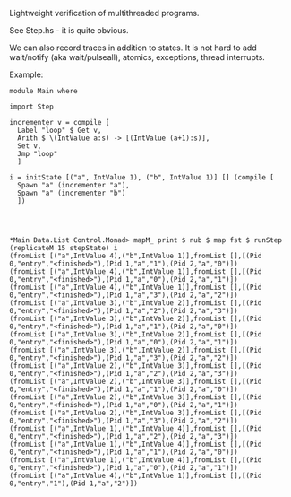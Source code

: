 Lightweight verification of multithreaded programs.

See Step.hs - it is quite obvious.

We can also record traces in addition to states.
It is not hard to add wait/notify (aka wait/pulseall), atomics, exceptions, thread interrupts.

Example:

    module Main where

    import Step

    incrementer v = compile [
      Label "loop" $ Get v,
      Arith $ \(IntValue a:s) -> [(IntValue (a+1):s)], 
      Set v, 
      Jmp "loop"
      ]

    i = initState [("a", IntValue 1), ("b", IntValue 1)] [] (compile [
      Spawn "a" (incrementer "a"),
      Spawn "a" (incrementer "b")
      ])




    *Main Data.List Control.Monad> mapM_ print $ nub $ map fst $ runStep (replicateM 15 stepState) i
    (fromList [("a",IntValue 4),("b",IntValue 1)],fromList [],[(Pid 0,"entry","<finished>"),(Pid 1,"a","1"),(Pid 2,"a","0")])
    (fromList [("a",IntValue 4),("b",IntValue 1)],fromList [],[(Pid 0,"entry","<finished>"),(Pid 1,"a","0"),(Pid 2,"a","1")])
    (fromList [("a",IntValue 4),("b",IntValue 1)],fromList [],[(Pid 0,"entry","<finished>"),(Pid 1,"a","3"),(Pid 2,"a","2")])
    (fromList [("a",IntValue 3),("b",IntValue 2)],fromList [],[(Pid 0,"entry","<finished>"),(Pid 1,"a","2"),(Pid 2,"a","3")])
    (fromList [("a",IntValue 3),("b",IntValue 2)],fromList [],[(Pid 0,"entry","<finished>"),(Pid 1,"a","1"),(Pid 2,"a","0")])
    (fromList [("a",IntValue 3),("b",IntValue 2)],fromList [],[(Pid 0,"entry","<finished>"),(Pid 1,"a","0"),(Pid 2,"a","1")])
    (fromList [("a",IntValue 3),("b",IntValue 2)],fromList [],[(Pid 0,"entry","<finished>"),(Pid 1,"a","3"),(Pid 2,"a","2")])
    (fromList [("a",IntValue 2),("b",IntValue 3)],fromList [],[(Pid 0,"entry","<finished>"),(Pid 1,"a","2"),(Pid 2,"a","3")])
    (fromList [("a",IntValue 2),("b",IntValue 3)],fromList [],[(Pid 0,"entry","<finished>"),(Pid 1,"a","1"),(Pid 2,"a","0")])
    (fromList [("a",IntValue 2),("b",IntValue 3)],fromList [],[(Pid 0,"entry","<finished>"),(Pid 1,"a","0"),(Pid 2,"a","1")])
    (fromList [("a",IntValue 2),("b",IntValue 3)],fromList [],[(Pid 0,"entry","<finished>"),(Pid 1,"a","3"),(Pid 2,"a","2")])
    (fromList [("a",IntValue 1),("b",IntValue 4)],fromList [],[(Pid 0,"entry","<finished>"),(Pid 1,"a","2"),(Pid 2,"a","3")])
    (fromList [("a",IntValue 1),("b",IntValue 4)],fromList [],[(Pid 0,"entry","<finished>"),(Pid 1,"a","1"),(Pid 2,"a","0")])
    (fromList [("a",IntValue 1),("b",IntValue 4)],fromList [],[(Pid 0,"entry","<finished>"),(Pid 1,"a","0"),(Pid 2,"a","1")])
    (fromList [("a",IntValue 4),("b",IntValue 1)],fromList [],[(Pid 0,"entry","1"),(Pid 1,"a","2")])

